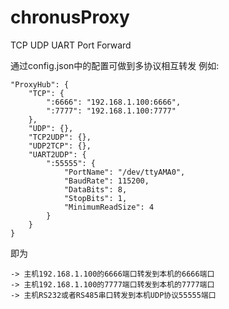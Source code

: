 # chronusProxy

TCP UDP UART Port Forward

通过config.json中的配置可做到多协议相互转发
例如:

    "ProxyHub": {
        "TCP": {
            ":6666": "192.168.1.100:6666",
            ":7777": "192.168.1.100:7777"
        },
        "UDP": {},
        "TCP2UDP": {},
        "UDP2TCP": {},
        "UART2UDP": {
            ":55555": {
                "PortName": "/dev/ttyAMA0",
                "BaudRate": 115200,
                "DataBits": 8,
                "StopBits": 1,
                "MinimumReadSize": 4
            }
        }
    }

即为

    -> 主机192.168.1.100的6666端口转发到本机的6666端口
    -> 主机192.168.1.100的7777端口转发到本机的7777端口
    -> 主机RS232或者RS485串口转发到本机UDP协议55555端口

